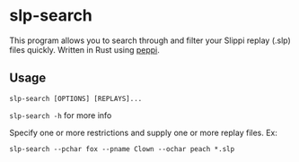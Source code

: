 # slp-search

This program allows you to search through and filter your Slippi replay (.slp)
files quickly. Written in Rust using [peppi](https://github.com/hohav/peppi).

## Usage

`slp-search [OPTIONS] [REPLAYS]...`

`slp-search -h` for more info

Specify one or more restrictions and supply one or more replay files. Ex:

`slp-search --pchar fox --pname Clown --ochar peach *.slp`

